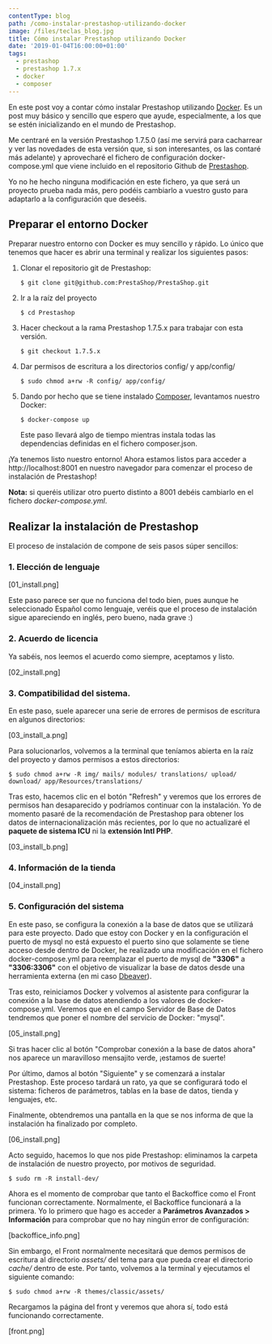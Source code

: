 ```yaml
---
contentType: blog
path: /como-instalar-prestashop-utilizando-docker
image: /files/teclas_blog.jpg
title: Cómo instalar Prestashop utilizando Docker
date: '2019-01-04T16:00:00+01:00'
tags:
  - prestashop
  - prestashop 1.7.x
  - docker
  - composer
---
```

En este post voy a contar cómo instalar Prestashop utilizando [Docker](https://docs.docker.com/get-started/). Es un post muy básico y sencillo que espero que ayude, especialmente, a los que se estén inicializando en el mundo de Prestashop.

Me centraré en la versión Prestashop 1.7.5.0 (así me servirá para cacharrear y ver las novedades de esta versión que, si son interesantes, os las contaré más adelante) y aprovecharé el fichero de configuración docker-compose.yml que viene incluido en el repositorio Github de [Prestashop](https://github.com/PrestaShop/PrestaShop/tree/1.7.5.x).

Yo no he hecho ninguna modificación en este fichero, ya que será un proyecto prueba nada más, pero podéis cambiarlo a vuestro gusto para adaptarlo a la configuración que deseéis.

## Preparar el entorno Docker
Preparar nuestro entorno con Docker es muy sencillo y rápido. Lo único que tenemos que hacer es abrir una terminal y realizar los siguientes pasos:

1. Clonar el repositorio git de Prestashop:

    `$ git clone git@github.com:PrestaShop/PrestaShop.git`

2. Ir a la raíz del proyecto

    `$ cd Prestashop`

3. Hacer checkout a la rama Prestashop 1.7.5.x para trabajar con esta versión.

    `$ git checkout 1.7.5.x`

4. Dar permisos de escritura a los directorios config/ y app/config/
  
    `$ sudo chmod a+rw -R config/ app/config/`

5. Dando por hecho que se tiene instalado [Composer](https://getcomposer.org/doc/00-intro.md), levantamos nuestro Docker:

    `$ docker-compose up`
  
    Este paso llevará algo de tiempo mientras instala todas las dependencias definidas en el fichero composer.json.

¡Ya tenemos listo nuestro entorno!
Ahora estamos listos para acceder a http://localhost:8001 en nuestro navegador para comenzar el proceso de instalación de Prestashop!

**Nota:** si queréis utilizar otro puerto distinto a 8001 debéis cambiarlo en el fichero _docker-compose.yml_.

## Realizar la instalación de Prestashop
El proceso de instalación de compone de seis pasos súper sencillos:

### 1. Elección de lenguaje

[01_install.png]

Este paso parece ser que no funciona del todo bien, pues aunque he seleccionado Español como lenguaje, veréis que el proceso de instalación sigue apareciendo en inglés, pero bueno, nada grave :)

### 2. Acuerdo de licencia
Ya sabéis, nos leemos el acuerdo como siempre, aceptamos y listo.

[02_install.png]

### 3. Compatibilidad del sistema. 
En este paso, suele aparecer una serie de errores de permisos de escritura en algunos directorios:

[03_install_a.png]

Para solucionarlos, volvemos a la terminal que teníamos abierta en la raíz del proyecto y damos permisos a estos directorios:

`$ sudo chmod a+rw -R img/ mails/ modules/ translations/ upload/ download/ app/Resources/translations/`

Tras esto, hacemos clic en el botón "Refresh" y veremos que los errores de permisos han desaparecido y podríamos continuar con la instalación. Yo de momento pasaré de la recomendación de Prestashop para obtener los datos de internacionalización más recientes, por lo que no actualizaré el **paquete de sistema ICU** ni la **extensión Intl PHP**. 

[03_install_b.png]

### 4. Información de la tienda

[04_install.png]

### 5. Configuración del sistema

En este paso, se configura la conexión a la base de datos que se utilizará para este proyecto.
Dado que estoy con Docker y en la configuración el puerto de mysql no está expuesto el puerto sino que solamente se tiene acceso desde dentro de Docker, he realizado una modificación en el fichero docker-compose.yml para reemplazar el puerto de mysql de **"3306"** a **"3306:3306"** con el objetivo de visualizar la base de datos desde una herramienta externa (en mi caso [Dbeaver](https://dbeaver.io/)).

Tras esto, reiniciamos Docker y volvemos al asistente para configurar la conexión a la base de datos atendiendo a los valores de docker-compose.yml. Veremos que en el campo Servidor de Base de Datos tendremos que poner el nombre del servicio de Docker: "mysql".

[05_install.png]

Si tras hacer clic al botón "Comprobar conexión a la base de datos ahora" nos aparece un maravilloso mensajito verde, ¡estamos de suerte!

Por último, damos al botón "Siguiente" y se comenzará a instalar Prestashop. Este proceso tardará un rato, ya que se configurará todo el sistema: ficheros de parámetros, tablas en la base de datos, tienda y lenguajes, etc.

Finalmente, obtendremos una pantalla en la que se nos informa de que la instalación ha finalizado por completo.

[06_install.png]

Acto seguido, hacemos lo que nos pide Prestashop: eliminamos la carpeta de instalación de nuestro proyecto, por motivos de seguridad.

`$ sudo rm -R install-dev/`

Ahora es el momento de comprobar que tanto el Backoffice como el Front funcionan correctamente. Normalmente, el Backoffice funcionará a la primera. Yo lo primero que hago es acceder a **Parámetros Avanzados > Información** para comprobar que no hay ningún error de configuración:

[backoffice_info.png]

Sin embargo, el Front normalmente necesitará que demos permisos de escritura al directorio _assets/_ del tema para que pueda crear el directorio _cache/_ dentro de este.
Por tanto, volvemos a la terminal y ejecutamos el siguiente comando:

`$ sudo chmod a+rw -R themes/classic/assets/`


Recargamos la página del front y veremos que ahora sí, todo está funcionando correctamente.

[front.png]